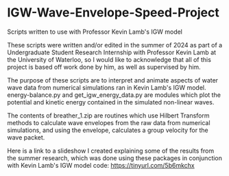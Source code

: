 # IGW-Wave-Envelope-Speed-Project
Scripts written to use with Professor Kevin Lamb's IGW model

  These scripts were written and/or edited in the summer of 2024 as part of a Undergraduate Student Research Internship with Professor Kevin Lamb at the University of Waterloo, so I would like to acknowledge that all of this project is based off work done by him, as well as supervised by him. 
  
  The purpose of these scripts are to interpret and animate aspects of water wave data from numerical simulations ran in Kevin Lamb's IGW model. energy-balance.py and get_igw_energy_data.py are modules which plot the potential and kinetic energy contained in the simulated non-linear waves. 
  
  The contents of breather_1.zip are routines which use Hilbert Transform methods to calculate wave envelopes from the raw data from numerical simulations, and using the envelope, calculates a group velocity for the wave packet. 

Here is a link to a slideshow I created explaining some of the results from the summer research, which was done using these packages in conjunction with Kevin Lamb's IGW model code: https://tinyurl.com/5b6mkchx
